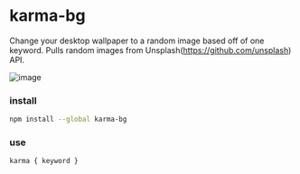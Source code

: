 # karma-bg

Change your desktop wallpaper to a random image based off of one keyword.
Pulls random images from Unsplash(https://github.com/unsplash) API.


![image](https://pkellz.github.io/pk/random/karma.gif)


### install
```sh
npm install --global karma-bg
```

### use
```sh
karma { keyword }
```
